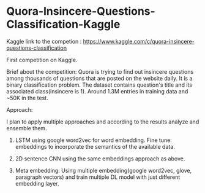 # Quora-Insincere-Questions-Classification-Kaggle

Kaggle link to the competion : https://www.kaggle.com/c/quora-insincere-questions-classification

First competition on Kaggle. 

Brief about the competition: Quora is trying to find out insincere questions among thousands of questions that are posted on the website daily. It is a binary classification problem. The dataset contains question's title and its associated class(insincere is 1).  Around 1.3M entries in training data and ~50K in the test.

Approach:

I plan to apply multiple approaches and according to the results analyze and ensemble them.

1.  LSTM using google word2vec for word embedding. Fine tune: embeddings to incorporate the semantics of the available data.

2.  2D sentence CNN using the same embeddings approach as above.

3. Meta embedding: Using multiple embedding(google word2vec, glove, paragraph vectors) and train multiple DL model with just different embedding layer.
